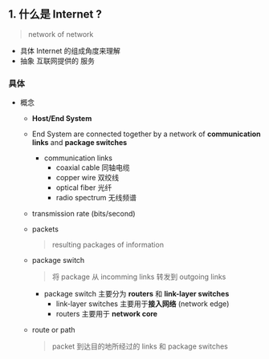 ## 1. 什么是 Internet ?
> network of network
- 具体 Internet 的组成角度来理解
- 抽象 互联网提供的 服务
### 具体
- 概念
  - **Host/End System**
  - End System are connected together by a network of **communication links** and **package switches**
    - communication links
      - coaxial cable 同轴电缆
      - copper wire 双绞线
      - optical fiber 光纤
      - radio spectrum 无线频谱
  - transmission rate (bits/second)
  - packets

    > resulting packages of information

  - package switch

    > 将 package 从 incomming links 转发到 outgoing links

    - package switch 主要分为 **routers** 和 **link-layer switches**
      - link-layer switches 主要用于**接入网络** (network edge)
      - routers 主要用于 **network core**

  - route or path

    > packet 到达目的地所经过的 links 和 package switches